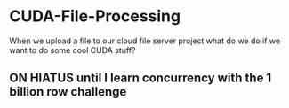 # CUDA-File-Processing
When we upload a file to our cloud file server project what do we do if we want to do some cool CUDA stuff? 
## ON HIATUS until I learn concurrency with the 1 billion row challenge
